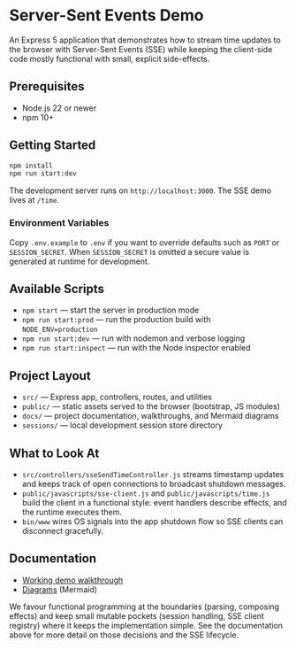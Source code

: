 # Server-Sent Events Demo

An Express 5 application that demonstrates how to stream time updates to the
browser with Server-Sent Events (SSE) while keeping the client-side code mostly
functional with small, explicit side-effects.

## Prerequisites

- Node.js 22 or newer
- npm 10+

## Getting Started

```bash
npm install
npm run start:dev
```

The development server runs on `http://localhost:3000`. The SSE demo lives at
`/time`.

### Environment Variables

Copy `.env.example` to `.env` if you want to override defaults such as `PORT` or
`SESSION_SECRET`. When `SESSION_SECRET` is omitted a secure value is generated at
runtime for development.

## Available Scripts

- `npm start` — start the server in production mode
- `npm run start:prod` — run the production build with `NODE_ENV=production`
- `npm run start:dev` — run with nodemon and verbose logging
- `npm run start:inspect` — run with the Node inspector enabled

## Project Layout

- `src/` — Express app, controllers, routes, and utilities
- `public/` — static assets served to the browser (bootstrap, JS modules)
- `docs/` — project documentation, walkthroughs, and Mermaid diagrams
- `sessions/` — local development session store directory

## What to Look At

- `src/controllers/sseSendTimeController.js` streams timestamp updates and keeps
  track of open connections to broadcast shutdown messages.
- `public/javascripts/sse-client.js` and `public/javascripts/time.js` build the
  client in a functional style: event handlers describe effects, and the runtime
  executes them.
- `bin/www` wires OS signals into the app shutdown flow so SSE clients can
  disconnect gracefully.

## Documentation

- [Working demo walkthrough](docs/working-demo.md)
- [Diagrams](docs/diagrams/) (Mermaid)

We favour functional programming at the boundaries (parsing, composing effects)
and keep small mutable pockets (session handling, SSE client registry) where it
keeps the implementation simple. See the documentation above for more detail on
those decisions and the SSE lifecycle.

